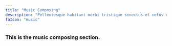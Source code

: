 ```yaml
---
title: "Music Composing"
description: "Pellentesque habitant morbi tristique senectus et netus et malesuada fames."
faIcon: "music"
---
```



### This is the music composing section.